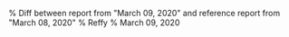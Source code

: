 % Diff between report from "March 09, 2020" and reference report from "March 08, 2020"
% Reffy
% March 09, 2020

